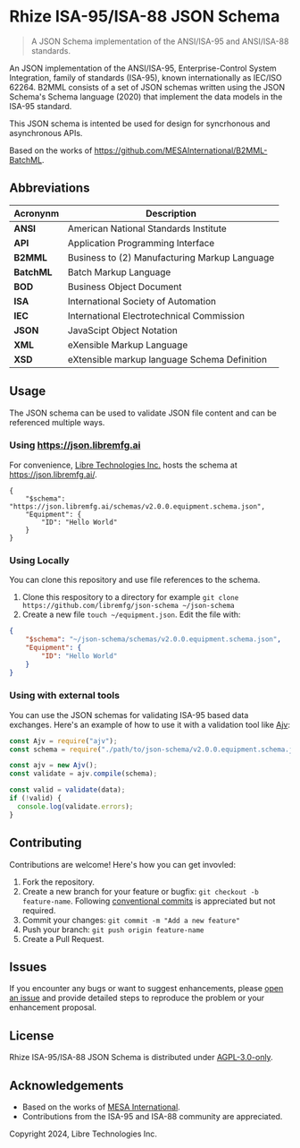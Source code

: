 # Rhize ISA-95/ISA-88 JSON Schema

> A JSON Schema implementation of the ANSI/ISA-95 and ANSI/ISA-88 standards.

An JSON implementation of the ANSI/ISA-95, Enterprise-Control System Integration, family of standards (ISA-95), known internationally as IEC/ISO 62264. B2MML consists of a set of JSON schemas written using the JSON Schema's Schema language (2020) that implement the data models in the ISA-95 standard.

This JSON schema is intented be used for design for syncrhonous and asynchronous APIs.

Based on the works of https://github.com/MESAInternational/B2MML-BatchML.

## Abbreviations

| Acronynm    | Description                                                   |
|-------------|---------------------------------------------------------------|
| **ANSI**    | American National Standards Institute                         |
| **API**     | Application Programming Interface                             |
| **B2MML**   | Business to (2) Manufacturing Markup Language                 |
| **BatchML** | Batch Markup Language                                         |
| **BOD**     | Business Object Document                                      | 
| **ISA**     | International Society of Automation                           |
| **IEC**     | International Electrotechnical Commission                     | 
| **JSON**    | JavaScipt Object Notation                                     |
| **XML**     | eXensible Markup Language                                     |
| **XSD**     | eXtensible markup language Schema Definition                  |

## Usage

The JSON schema can be used to validate JSON file content and can be referenced multiple ways. 

### Using https://json.libremfg.ai

For convenience, [Libre Technologies Inc.](http://www.libremfg.com/) hosts the schema at https://json.libremfg.ai/.

```
{
    "$schema": "https://json.libremfg.ai/schemas/v2.0.0.equipment.schema.json",
    "Equipment": {
        "ID": "Hello World"
    }
}
```

### Using Locally

You can clone this repository and use file references to the schema.

1. Clone this respository to a directory for example `git clone https://github.com/libremfg/json-schema ~/json-schema`
2. Create a new file `touch ~/equipment.json`. Edit the file with:

```json
{
    "$schema": "~/json-schema/schemas/v2.0.0.equipment.schema.json",
    "Equipment": {
        "ID": "Hello World"
    }
}
```

### Using with external tools

You can use the JSON schemas for validating ISA-95 based data exchanges. Here's an example of how to use it with a validation tool like [Ajv](https://ajv.js.org/):

```js
const Ajv = require("ajv");
const schema = require("./path/to/json-schema/v2.0.0.equipment.schema.json");

const ajv = new Ajv();
const validate = ajv.compile(schema);

const valid = validate(data);
if (!valid) {
  console.log(validate.errors);
}
```

## Contributing 

Contributions are welcome! Here's how you can get invovled:

1. Fork the repository.
2. Create a new branch for your feature or bugfix: `git checkout -b feature-name`. Following [conventional commits](https://www.conventionalcommits.org/en/v1.0.0/) is appreciated but not required.
3. Commit your changes: `git commit -m "Add a new feature"`
4. Push your branch: `git push origin feature-name`
5. Create a Pull Request.

## Issues

If you encounter any bugs or want to suggest enhancements, please [open an issue](https://github.com/libremfg/json-schema/issues/new) and provide detailed steps to reproduce the problem or your enhancement proposal.

## License

Rhize ISA-95/ISA-88 JSON Schema is distributed under [AGPL-3.0-only](LICENSE).

## Acknowledgements

- Based on the works of [MESA International](https://github.com/MESAInternational/B2MML-BatchML).
- Contributions from the ISA-95 and ISA-88 community are appreciated.

Copyright 2024, Libre Technologies Inc.
